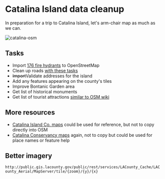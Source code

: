 # Catalina Island data cleanup
In preparation for a trip to Catalina Island, let's arm-chair map as much as we can.

![catalina-osm](https://cloud.githubusercontent.com/assets/695934/17864843/999f94ba-6854-11e6-8712-23ef87b2e4a9.png)


## Tasks
- Import [176 fire hydrants](https://github.com/socal-osm/catalina-cleanup/blob/master/data/fire-hydrants.geojson) to OpenStreetMap
- Clean up roads [with these tasks](http://labuildingsimport.com/project/12)
- ~~Import~~Validate addresses for the island
- Add any features appearing on the county's tiles
- Improve Bontanic Garden area
- Get list of historical monuments
- Get list of tourist attractions [similar to OSM wiki](https://wiki.openstreetmap.org/wiki/Key:tourism)

## More resources
- [Catalina Island Co. maps](http://www.visitcatalinaisland.com/island-info/maps) could be used for reference, but not to copy directly into OSM
- [Catalina Conservancy maps](https://www.catalinaconservancy.org/index.php?s=general&p=map_island) again, not to copy but could be used for place names or feature help

## Better imagery
`http://public.gis.lacounty.gov/public/rest/services/LACounty_Cache/LACounty_Aerial/MapServer/tile/{zoom}/{y}/{x}`
